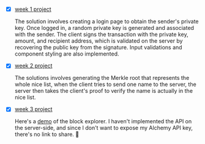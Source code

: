 #

- [x] [week 1 project](/ecdsa-node/)

  The solution involves creating a login page to obtain the sender's private key. Once logged in, a random private key is generated and associated with the sender. The client signs the transaction with the private key, amount, and recipient address, which is validated on the server by recovering the public key from the signature. Input validations and component styling are also implemented.

- [x] [week 2 project](/giftList/)

  The solutions involves generating the Merkle root that represents the whole nice list, when the client tries to send one name to the server, the server then takes the client's proof to verify the name is actually in the nice list.

- [x] [week 3 project](/blockexplorer/)

  Here's a [demo](https://youtu.be/C8aDR6EHWSc) of the block explorer. I haven't implemented the API on the server-side, and since I don't want to expose my Alchemy API key, there's no link to share. 🙂
